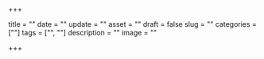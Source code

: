+++

title = ""
date = ""
update = ""
asset = ""
draft = false
slug = ""
categories = [""]
tags = ["", ""]
description = ""
image = ""

+++
